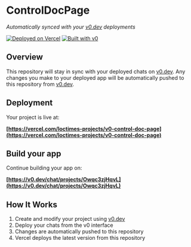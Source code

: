 # ControlDocPage

*Automatically synced with your [v0.dev](https://v0.dev) deployments*

[![Deployed on Vercel](https://img.shields.io/badge/Deployed%20on-Vercel-black?style=for-the-badge&logo=vercel)](https://vercel.com/loctimes-projects/v0-control-doc-page)
[![Built with v0](https://img.shields.io/badge/Built%20with-v0.dev-black?style=for-the-badge)](https://v0.dev/chat/projects/Owqc3zjHqvL)

## Overview

This repository will stay in sync with your deployed chats on [v0.dev](https://v0.dev).
Any changes you make to your deployed app will be automatically pushed to this repository from [v0.dev](https://v0.dev).

## Deployment

Your project is live at:

**[https://vercel.com/loctimes-projects/v0-control-doc-page](https://vercel.com/loctimes-projects/v0-control-doc-page)**

## Build your app

Continue building your app on:

**[https://v0.dev/chat/projects/Owqc3zjHqvL](https://v0.dev/chat/projects/Owqc3zjHqvL)**

## How It Works

1. Create and modify your project using [v0.dev](https://v0.dev)
2. Deploy your chats from the v0 interface
3. Changes are automatically pushed to this repository
4. Vercel deploys the latest version from this repository

